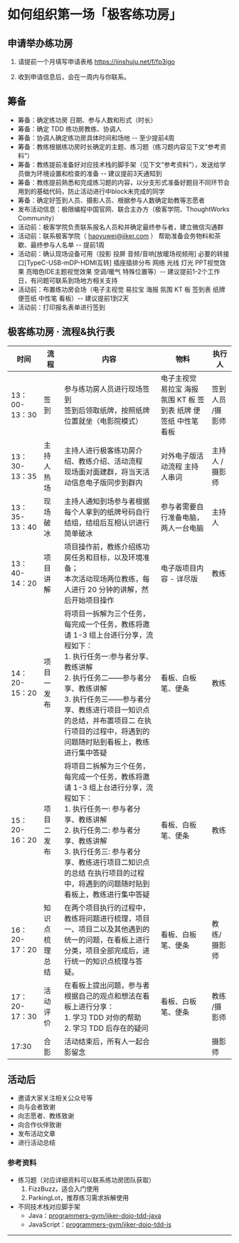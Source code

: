 # 如何组织第一场「极客练功房」

## 申请举办练功房

1. 请提前一个月填写申请表格 <https://jinshuju.net/f/fp3igo>

2. 收到申请信息后，会在一周内与你联系。

## 筹备

- 筹备：确定练功房 日期、参与人数和形式（时长）
- 筹备：确定 TDD 练功房教练、协调人
- 筹备：协调人确定练功房具体时间和场地 -- 至少提前4周
- 筹备：教练根据练功房时长确定的主题、练习题（练习题内容见下文“参考资料”）
- 筹备：教练提前准备好对应技术栈的脚手架（见下文“参考资料”），发送给学员做为环境设置和检查的准备 -- 建议提前3天通知到
- 筹备：教练提前熟悉和完成练习题的内容，以分支形式准备好题目不同环节会用到的基础代码，防止活动进行中block未完成的同学
- 筹备：确定好签到人员、摄影人员、根据参与人数确定助教等志愿者
- 发布活动信息：极限编程中国官网、联合主办方（极客学院、ThoughtWorks Community）
- 活动前：极客学院负责联系报名人员和并确定最终参与者，建立微信沟通群
- 活动前：联系极客学院（ [haoyuwei@jiker.com](mailto:haoyuwei@jiker.com) ） 帮助准备会务物料和茶歇、最终参与人名单 -- 提前1周
- 活动前：确认现场设备可用（投影 投屏 音频/音响[放暖场视频用] 必要的转接口[TypeC-USB-mDP-HDMI互转] 插座插排分布 网络 光线 灯光 PPT视觉效果 亮暗色IDE主题视觉效果 空调/暖气 特殊位置等）-- 建议提前1-2个工作日，有问题可联系到场地方相关支持
- 活动前：布置练功房会场（电子主视觉 易拉宝 海报 氛围 KT 板 签到表 纸牌 便签纸 中性笔 看板）-- 建议提前1到2天
- 活动前：打印报名表单进行签到

## 极客练功房 · 流程&执行表

| 时间          | 流程           | 内容                                                                                                                                                                                                                                                                                                      | 物料                                                             | 执行人           |
| ------------- | -------------- | --------------------------------------------------------------------------------------------------------------------------------------------------------------------------------------------------------------------------------------------------------------------------------------------------------- | ---------------------------------------------------------------- | ---------------- |
| 13：00-13：30 | 签到           | 参与练功房人员进行现场签到 <br>签到后领取纸牌，按照纸牌位置就坐（电影院模式）                                                                                                                                                                                                                             | 电子主视觉 易拉宝 海报 氛围 KT 板 签到表 纸牌 便签纸 中性笔 看板 | 签到人员 /摄影师 |
| 13：30-13：35 | 主持人热场     | 主持人进行极客练功房介绍、教练介绍、活动流程 <br>现场面对面建群，将当天活动信息电子版同步到群内                                                                                                                                                                                                           | 对外电子版活动流程 主持人串词                                    | 主持人 /摄影师   |
| 13：35-13：40 | 现场破冰       | 主持人通知到场参与者根据每个人拿到的纸牌号码自行结组，结组后互相认识进行简单破冰                                                                                                                                                                                                                          | 参与者需要自行准备电脑，两人一台电脑                             | 主持人           |
| 13：40-14：20 | 项目讲解       | 项目操作前，教练介绍练功房任务和目标，以及环境准备；<br> 本次活动现场两位教练，每人进行 20 分钟的讲解，然后开始项目操作                                                                                                                                                                                   | 电子版项目内容 - 详尽版                                          | 教练             |
| 14：20-15：20 | 项目一发布     | 将项目一拆解为三个任务，每完成一个任务，教练将邀请 1-3 组上台进行分享，流程如下： <br>1. 执行任务一:参与者分享、教练讲解 <br>2. 执行任务二——参与者分享、教练讲解<br> 3. 执行任务三——参与者分享、教练进行项目一知识点的总结，并布置项目二 在执行项目的过程中，将遇到的问题随时贴到看板上，教练进行集中答疑 | 看板、白板笔、便条                                               | 教练             |
| 15：20-16：20 | 项目二发布     | 将项目二拆解为三个任务，每完成一个任务，教练将邀请 1-3 组上台进行分享，流程如下：<br/> 1. 执行任务一: 参与者分享、教练讲解<br/>2. 执行任务二: 参与者分享、教练讲解<br/>3. 执行任务三: 参与者分享、教练进行项目二知识点的总结 在执行项目的过程中，将遇到的问题随时贴到看板上，教练进行集中答疑             | 看板、白板笔、便条                                               | 教练             |
| 16：20-17：20 | 知识点梳理总结 | 在两个项目执行的过程中，教练将问题进行梳理，项目一、项目二以及其他遇到的统一的问题，在看板上进行分类，项目全部完成后，进行统一的知识点梳理与答疑。                                                                                                                                                        | 看板、白板笔、便条                                               | 教练/ 摄影师     |
| 17：20-17：30 | 活动评价       | 在看板上提出问题，参与者根据自己的观点和想法在看板上进行分享：<br/>1. 学习 TDD 对你的帮助<br/>2. 学习 TDD 后存在的疑问                                                                                                                                                                                             | 看板、白板笔、便条                                               | 教练 /摄影师     |
| 17:30         | 合影           | 活动结束后，所有人一起合影留念                                                                                                                                                                                                                                                                            |                                                                  | 摄影师           |

## 活动后

- 邀请大家关注相关公众号等
- 向与会者致谢
- 向志愿者、教练致谢
- 向合作伙伴致谢
- 发布活动文章
- 进行活动总结

### 参考资料

- 练习题（对应详细资料可以联系练功房团队获取）
  1. FizzBuzz，适合入门使用
  2. ParkingLot，推荐练习需求拆解使用
- 不同技术栈对应脚手架
  - Java：[programmers-gym/jiker-dojo-tdd-java][]
  - JavaScript：[programmers-gym/jiker-dojo-tdd-js][]

---

[programmers-gym/jiker-dojo-tdd-java]: https://github.com/programmers-gym/jiker-dojo-tdd-java
[programmers-gym/jiker-dojo-tdd-js]: https://github.com/programmers-gym/jiker-dojo-tdd-js
